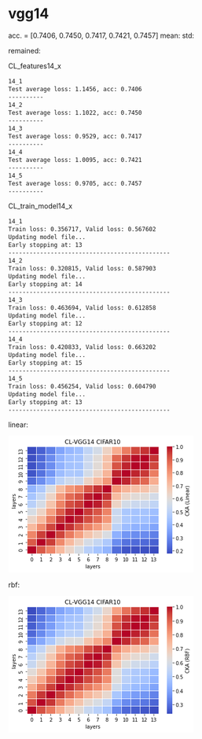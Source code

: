 # vgg14
acc. = [0.7406, 0.7450, 0.7417, 0.7421, 0.7457] mean: std: 

remained:

CL_features14_x
```
14_1
Test average loss: 1.1456, acc: 0.7406
----------
14_2
Test average loss: 1.1022, acc: 0.7450
----------
14_3
Test average loss: 0.9529, acc: 0.7417
----------
14_4
Test average loss: 1.0095, acc: 0.7421
----------
14_5
Test average loss: 0.9705, acc: 0.7457
----------
```

CL_train_model14_x
```
14_1
Train loss: 0.356717, Valid loss: 0.567602
Updating model file...
Early stopping at: 13
----------------------------------------------
14_2
Train loss: 0.320815, Valid loss: 0.587903
Updating model file...
Early stopping at: 14
----------------------------------------------
14_3
Train loss: 0.463694, Valid loss: 0.612858
Updating model file...
Early stopping at: 12
----------------------------------------------
14_4
Train loss: 0.420833, Valid loss: 0.663202
Updating model file...
Early stopping at: 15
----------------------------------------------
14_5
Train loss: 0.456254, Valid loss: 0.604790
Updating model file...
Early stopping at: 13
----------------------------------------------
```

linear:

![cl_vgg14_linear](cl_vgg14_linear.png)

rbf:

![cl_vgg14_rbf](cl_vgg14_rbf.png)
